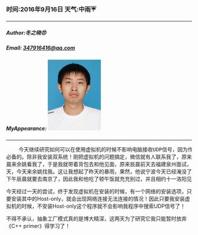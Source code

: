 ### 时间:2016年9月16日 天气:中雨:umbrella:
-----
#####   Author:冬之晓:angry:
#####   Email: 347916416@qq.com
#####   MyAppearance: ![MyAppearance](../MyPicture.JPG "我的头像")
----------

<pre>
    今天继续研究如何可以在使用虚拟机的时候不影响电脑接收UDP信号，因为作为开发人员，虚拟机是
必备的。除非我安装双系统！刚把虚拟机的问题搞定，微信就有人联系我了，原来是我在洛阳的朋友白辰
晨来余姚看我了，于是我就带着背包去和他见面，原来辰晨前天去福建泉州面试，然后昨天到宁波玩了一
天，今天来余姚找我。这让我想起了昨天的暴雨，果然，他说宁波今天已经淹没了，街道上到处都是水！
下午辰晨就要去南京了，因此我和他吃了顿午饭就充充别过，并且相约十一洛阳见！
</pre>

今天经过一天的尝试，终于发现虚拟机在安装的时候，有一个网络的安装选项，只要安装其中的Host-only，就会出现网络连接无法连接的情况！因此只要我安装虚拟机的时候，不安装Host-only这个程序就不会影响我程序中搜索UDP信号了！

不得不承认，抽象工厂模式真的是博大精深，这两天为了研究它我只能暂时放弃《C++ primer》得学习了！

